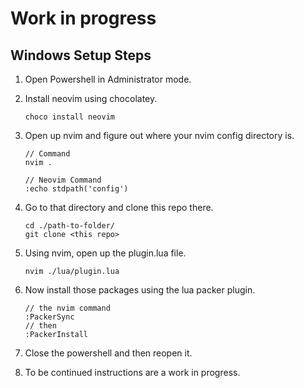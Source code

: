 # Work in progress

## Windows Setup Steps

1. Open Powershell in Administrator mode.
2. Install neovim using chocolatey.

    ```
    choco install neovim
    ```

3. Open up nvim and figure out where your nvim config directory is.
  
    ```
    // Command
    nvim .
    
    // Neovim Command
    :echo stdpath('config')
    ```

4. Go to that directory and clone this repo there.

   ```
   cd ./path-to-folder/
   git clone <this repo>
   ```
   
5. Using nvim, open up the plugin.lua file.
   ```
   nvim ./lua/plugin.lua
   ```
6. Now install those packages using the lua packer plugin.
   ```
   // the nvim command
   :PackerSync
   // then
   :PackerInstall
   ```
7. Close the powershell and then reopen it.
8. To be continued instructions are a work in progress.
